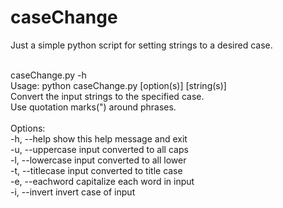 # caseChange
Just a simple python script for setting strings to a desired case.

<br>
caseChange.py -h<br>
Usage: python caseChange.py [option(s)] [string(s)]<br>
 Convert the input strings to the specified case.<br>
 Use quotation marks(") around phrases.<br>
<br>
Options:<br>
  -h, --help       show this help message and exit<br>
  -u, --uppercase  input converted to all caps<br>
  -l, --lowercase  input converted to all lower<br>
  -t, --titlecase  input converted to title case<br>
  -e, --eachword   capitalize each word in input<br>
  -i, --invert     invert case of input<br>
<br>
